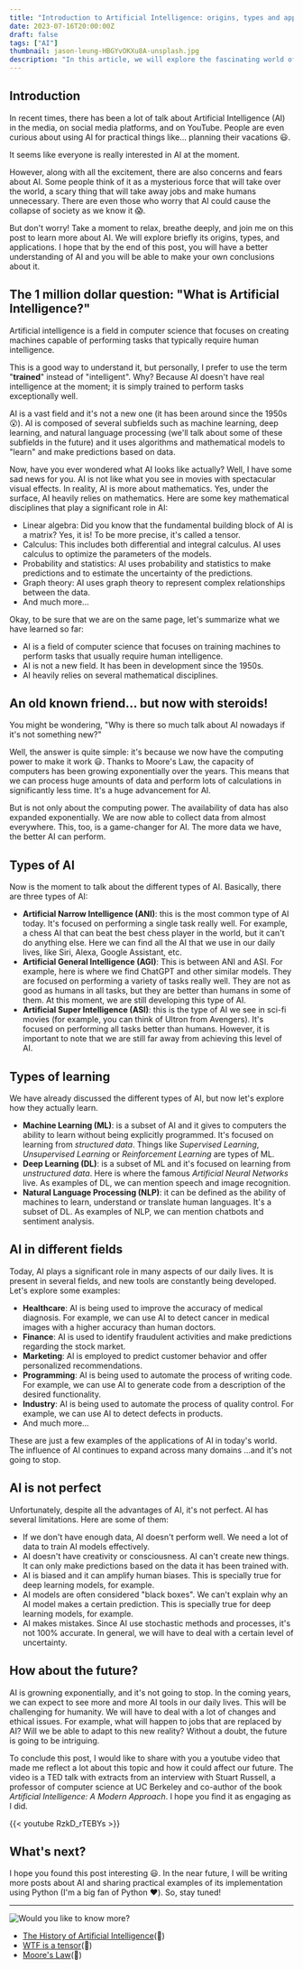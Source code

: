 ```yaml
---
title: "Introduction to Artificial Intelligence: origins, types and applications"
date: 2023-07-16T20:00:00Z
draft: false
tags: ["AI"]
thumbnail: jason-leung-HBGYvOKXu8A-unsplash.jpg
description: "In this article, we will explore the fascinating world of Artificial Intelligence (AI). We will learn about its origins, types, and applications."
---
```


## Introduction
In recent times, there has been a lot of talk about Artificial Intelligence (AI) in the media, on social media platforms, and on YouTube. People are even curious about using AI for practical things like... planning their vacations :smiley:.

It seems like everyone is really interested in AI at the moment.

However, along with all the excitement, there are also concerns and fears about AI. Some people think of it as a mysterious force that will take over the world, a scary thing that will take away jobs and make humans unnecessary. There are even those who worry that AI could cause the collapse of society as we know it :scream:.

But don't worry! Take a moment to relax, breathe deeply, and join me on this post to learn more about AI. We will explore briefly its origins, types, and applications. I hope that by the end of this post, you will have a better understanding of AI and you will be able to make your own conclusions about it.

## The 1 million dollar question: "What is Artificial Intelligence?"
Artificial intelligence is a field in computer science that focuses on creating machines capable of performing tasks that typically require human intelligence.

This is a good way to understand it, but personally, I prefer to use the term "**trained**" instead of "intelligent". Why? Because AI doesn't have real intelligence at the moment; it is simply trained to perform tasks exceptionally well.

AI is a vast field and it's not a new one (it has been around since the 1950s :open_mouth:). AI is composed of several subfields such as machine learning, deep learning, and natural language processing (we'll talk about some of these subfields in the future) and it uses algorithms and mathematical models to "learn" and make predictions based on data.

Now, have you ever wondered what AI looks like actually? Well, I have some sad news for you. AI is not like what you see in movies with spectacular visual effects. In reality, AI is more about mathematics. Yes, under the surface, AI heavily relies on mathematics. Here are some key mathematical disciplines that play a significant role in AI:

* Linear algebra: Did you know that the fundamental building block of AI is a matrix? Yes, it is! To be more precise, it's called a tensor.
* Calculus: This includes both differential and integral calculus. AI uses calculus to optimize the parameters of the models.
* Probability and statistics: AI uses probability and statistics to make predictions and to estimate the uncertainty of the predictions.
* Graph theory: AI uses graph theory to represent complex relationships between the data.
* And much more...

Okay, to be sure that we are on the same page, let's summarize what we have learned so far:
* AI is a field of computer science that focuses on training machines to perform tasks that usually require human intelligence.
* AI is not a new field. It has been in development since the 1950s.
* AI heavily relies on several mathematical disciplines.

## An old known friend... but now with steroids!
You might be wondering, "Why is there so much talk about AI nowadays if it's not something new?"

Well, the answer is quite simple: it's because we now have the computing power to make it work :smiley:. Thanks to Moore's Law, the capacity of computers has been growing exponentially over the years. This means that we can process huge amounts of data and perform lots of calculations in significantly less time. It's a huge advancement for AI.

But is not only about the computing power. The availability of data has also expanded exponentially. We are now able to collect data from almost everywhere. This, too, is a game-changer for AI. The more data we have, the better AI can perform.

## Types of AI
Now is the moment to talk about the different types of AI. Basically, there are three types of AI:

- **Artificial Narrow Intelligence (ANI)**: this is the most common type of AI today. It's focused on performing a single task really well. For example, a chess AI that can beat the best chess player in the world, but it can't do anything else. Here we can find all the AI that we use in our daily lives, like Siri, Alexa, Google Assistant, etc.
- **Artificial General Intelligence (AGI)**: This is between ANI and ASI. For example, here is where we find ChatGPT and other similar models. They are focused on performing a variety of tasks really well. They are not as good as humans in all tasks, but they are better than humans in some of them. At this moment, we are still developing this type of AI.
- **Artificial Super Intelligence (ASI)**: this is the type of AI we see in sci-fi movies (for example, you can think of Ultron from Avengers). It's focused on performing all tasks better than humans. However, it is important to note that we are still far away from achieving this level of AI.

## Types of learning
We have already discussed the different types of AI, but now let's explore how they actually learn.

- **Machine Learning (ML)**: is a subset of AI and it gives to computers the ability to learn without being explicitly programmed. It's focused on learning from *structured data*. Things like *Supervised Learning*, *Unsupervised Learning* or *Reinforcement Learning* are types of ML.
- **Deep Learning (DL)**: is a subset of ML and it's focused on learning from *unstructured data*. Here is where the famous *Artificial Neural Networks* live. As examples of DL, we can mention speech and image recognition.
- **Natural Language Processing (NLP)**: it can be defined as the ability of machines to learn, understand or translate human languages. It's a subset of DL. As examples of NLP, we can mention chatbots and sentiment analysis.

## AI in different fields
Today, AI plays a significant role in many aspects of our daily lives. It is present in several fields, and new tools are constantly being developed. Let's explore some examples:

* **Healthcare**: AI is being used to improve the accuracy of medical diagnosis. For example, we can use AI to detect cancer in medical images with a higher accuracy than human doctors.
* **Finance**: AI is used to identify fraudulent activities and make predictions regarding the stock market.
* **Marketing**: AI is employed to predict customer behavior and offer personalized recommendations.
* **Programming**: AI is being used to automate the process of writing code. For example, we can use AI to generate code from a description of the desired functionality.
* **Industry**: AI is being used to automate the process of quality control. For example, we can use AI to detect defects in products.
* And much more...

These are just a few examples of the applications of AI in today's world. The influence of AI continues to expand across many domains ...and it's not going to stop.

## AI is not perfect
Unfortunately, despite all the advantages of AI, it's not perfect. AI has several limitations. Here are some of them:

* If we don't have enough data, AI doesn't perform well. We need a lot of data to train AI models effectively.
* AI doesn't have creativity or consciousness. AI can't create new things. It can only make predictions based on the data it has been trained with.
* AI is biased and it can amplify human biases. This is specially true for deep learning models, for example.
* AI models are often considered "black boxes". We can't explain why an AI model makes a certain prediction. This is specially true for deep learning models, for example.
* AI makes mistakes. Since AI use stochastic methods and processes, it's not 100% accurate. In general, we will have to deal with a certain level of uncertainty.

## How about the future?
AI is growning exponentially, and it's not going to stop.  In the coming years, we can expect to see more and more AI tools in our daily lives. This will be challenging for humanity. We will have to deal with a lot of changes and ethical issues. For example,  what will happen to jobs that are replaced by AI? Will we be able to adapt to this new reality? Without a doubt, the future is going to be intriguing.

To conclude this post, I would like to share with you a youtube video that made me reflect a lot about this topic and how it could affect our future. The video is a TED talk with extracts from an interview with Stuart Russell, a professor of computer science at UC Berkeley and co-author of the book *Artificial Intelligence: A Modern Approach*. I hope you find it as engaging as I did.

{{< youtube RzkD_rTEBYs >}}

## What's next?
I hope you found this post interesting :smiley:. In the near future, I will be writing more posts about AI and sharing practical examples of its implementation using Python (I'm a big fan of Python :heart:). So, stay tuned!

---

![Would you like to know more?](/know-more.png)

* [The History of Artificial Intelligence](https://sitn.hms.harvard.edu/flash/2017/history-artificial-intelligence/)(:book:)
* [WTF is a tensor](https://www.kdnuggets.com/2018/05/wtf-tensor.html)(:book:)
* [Moore\'s Law](https://en.wikipedia.org/wiki/Moore%27s_law)(:book:)